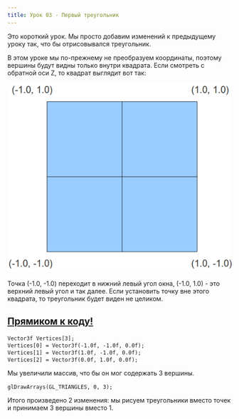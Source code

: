 ```yaml
---
title: Урок 03 - Первый треугольник
---
```



<p>Это короткий урок. Мы просто добавим изменений к предыдущему уроку так, что бы отрисовывался треугольник.</p>
<p>В этом уроке мы по-прежнему не преобразуем координаты, поэтому вершины будут видны только внутри квадрата. Если смотреть с обратной оси Z, то квадрат выглядит вот так:</p>
<img alt="" src="/images/t3_coord_system.png">
<p>Точка (-1.0, -1.0) переходит в нижний левый угол окна, (-1.0, 1.0) - это верхний левый угол и так далее. Если установить точку вне этого квадрата, то треугольник будет виден не целиком.</p>
<a href="https://github.com/triplepointfive/ogldev/tree/master/tutorial03"><h2>Прямиком к коду!</h2></a>

<pre><code>Vector3f Vertices[3];
Vertices[0] = Vector3f(-1.0f, -1.0f, 0.0f);
Vertices[1] = Vector3f(1.0f, -1.0f, 0.0f);
Vertices[2] = Vector3f(0.0f, 1.0f, 0.0f);</code></pre>

<p>Мы увеличили массив, что бы он мог содержать 3 вершины.</p>
<pre><code>glDrawArrays(GL_TRIANGLES, 0, 3);</code></pre>
<p>Итого произведено 2 изменения: мы рисуем треугольники вместо точек и принимаем 3 вершины вместо 1.</p>
         
